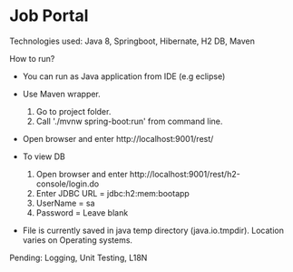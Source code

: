 # Job Portal


Technologies used:
Java 8, Springboot, Hibernate, H2 DB, Maven



How to run?  
- You can run as Java application from IDE (e.g eclipse)  
- Use Maven wrapper.  
	1. Go to project folder.  
	2. Call './mvnw spring-boot:run' from command line.  
- Open browser and enter http://localhost:9001/rest/  

- To view DB  
	1. Open browser and enter http://localhost:9001/rest/h2-console/login.do  
	2. Enter JDBC URL = jdbc:h2:mem:bootapp  
	3. UserName = sa  
	4. Password = Leave blank   

- File is currently saved in java temp directory (java.io.tmpdir). Location varies on Operating systems. 




Pending:
Logging, Unit Testing, L18N
	
	
